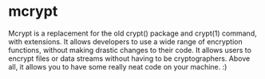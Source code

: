 mcrypt
======

Mcrypt is a replacement for the old crypt() package and crypt(1) command, with extensions. It allows developers to use a wide range of encryption functions, without making drastic changes to their code. It allows users to encrypt files or data streams without having to be cryptographers. Above all, it allows you to have some really neat code on your machine. :)
